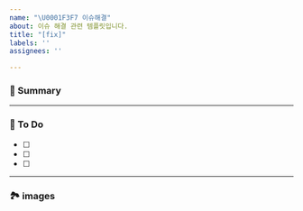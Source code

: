 ```yaml
---
name: "\U0001F3F7 이슈해결"
about: 이슈 해결 관련 템플릿입니다.
title: "[fix]"
labels: ''
assignees: ''

---
```


### 🚀 Summary

<!-- A brief description of the issue. -->

---

### 📝 To Do

<!-- Write what you need to do -->

- [ ]
- [ ]
- [ ]

---

### 🏞️ images 

<!-- Capture related images -->
